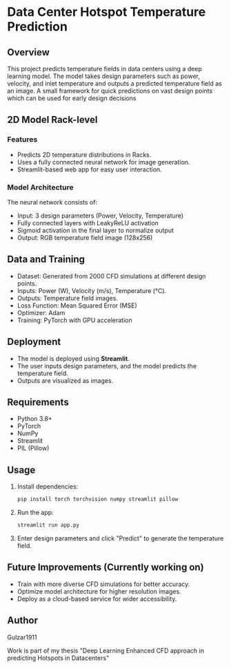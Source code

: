 # Data Center Hotspot Temperature Prediction

## Overview

This project predicts temperature fields in data centers using a deep learning model. The model takes design parameters such as power, velocity, and inlet temperature and outputs a predicted temperature field as an image. A small framework for quick predictions on vast design points which can be used for early design decisions
## 2D Model Rack-level
### Features

- Predicts 2D temperature distributions in Racks.
- Uses a fully connected neural network for image generation.
- Streamlit-based web app for easy user interaction.

### Model Architecture

The neural network consists of:

- Input: 3 design parameters (Power, Velocity, Temperature)
- Fully connected layers with LeakyReLU activation
- Sigmoid activation in the final layer to normalize output
- Output: RGB temperature field image (128x256)

## Data and Training

- Dataset: Generated from 2000 CFD simulations at different design points.
- Inputs: Power (W), Velocity (m/s), Temperature (°C).
- Outputs: Temperature field images.
- Loss Function: Mean Squared Error (MSE)
- Optimizer: Adam
- Training: PyTorch with GPU acceleration

## Deployment

- The model is deployed using **Streamlit**.
- The user inputs design parameters, and the model predicts the temperature field.
- Outputs are visualized as images.

## Requirements

- Python 3.8+
- PyTorch
- NumPy
- Streamlit
- PIL (Pillow)

## Usage

1. Install dependencies:
   ```bash
   pip install torch torchvision numpy streamlit pillow
   ```
2. Run the app:
   ```bash
   streamlit run app.py
   ```
3. Enter design parameters and click "Predict" to generate the temperature field.

## Future Improvements (Currently working on)

- Train with more diverse CFD simulations for better accuracy.
- Optimize model architecture for higher resolution images.
- Deploy as a cloud-based service for wider accessibility.

## Author

Gulzar1911

Work is part of my thesis "Deep Learning Enhanced CFD approach in predicting Hotspots in Datacenters"

